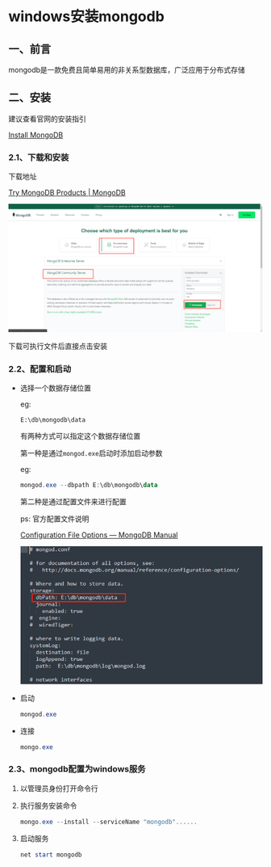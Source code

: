 # windows安装mongodb

## 一、前言

mongodb是一款免费且简单易用的非关系型数据库，广泛应用于分布式存储

## 二、安装

建议查看官网的安装指引

[Install MongoDB](https://docs.mongodb.com/guides/server/install/)

### 2.1、下载和安装

下载地址

[Try MongoDB Products | MongoDB](https://www.mongodb.com/try/download/community)

![image-20211215113542226](https://raw.githubusercontent.com/bluechaplin/image-repository/master/Dec.2021/202112151135382.png)

下载可执行文件后直接点击安装

### 2.2、配置和启动

- 选择一个数据存储位置

  eg:

  ```
  E:\db\mongodb\data
  ```

  有两种方式可以指定这个数据存储位置

  第一种是通过`mongod.exe`启动时添加启动参数

  eg: 

  ```powershell
  mongod.exe --dbpath E:\db\mongodb\data
  ```

  第二种是通过配置文件来进行配置

  ps: 官方配置文件说明

  [Configuration File Options — MongoDB Manual](https://docs.mongodb.com/manual/reference/configuration-options/)

  ![image-20211215114433165](https://raw.githubusercontent.com/bluechaplin/image-repository/master/Dec.2021/202112151144218.png)

- 启动

  ```powershell
  mongod.exe
  ```

- 连接

  ```powershell
  mongo.exe
  ```

### 2.3、mongodb配置为windows服务

1. 以管理员身份打开命令行

2. 执行服务安装命令

   ```powershell
   mongo.exe --install --serviceName "mongodb"......
   ```

3. 启动服务

   ```powershell
   net start mongodb
   ```

   
